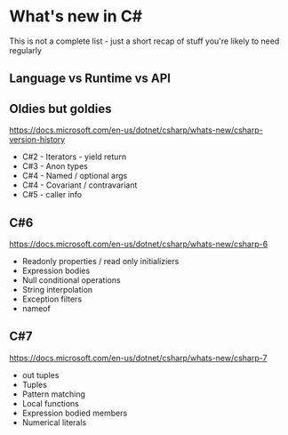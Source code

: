 # What's new in C#
This is not a complete list - just a short recap of stuff you're likely to need regularly
## Language vs Runtime vs API

## Oldies but goldies
https://docs.microsoft.com/en-us/dotnet/csharp/whats-new/csharp-version-history
* C#2 - Iterators - yield return
* C#3 - Anon types
* C#4 - Named / optional args
* C#4 - Covariant / contravariant
* C#5 - caller info

## C#6
https://docs.microsoft.com/en-us/dotnet/csharp/whats-new/csharp-6
* Readonly properties / read only initializiers
* Expression bodies
* Null conditional operations
* String interpolation
* Exception filters
* nameof

## C#7
https://docs.microsoft.com/en-us/dotnet/csharp/whats-new/csharp-7
* out tuples
* Tuples
* Pattern matching
* Local functions
* Expression bodied members
* Numerical literals
